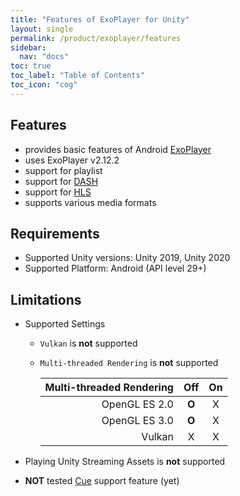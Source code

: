 ```yaml
---
title: "Features of ExoPlayer for Unity"
layout: single
permalink: /product/exoplayer/features
sidebar:
  nav: "docs"
toc: true
toc_label: "Table of Contents"
toc_icon: "cog"
---
```


## Features

- provides basic features of Android [ExoPlayer](https://exoplayer.dev/)
- uses ExoPlayer v2.12.2
- support for playlist
- support for [DASH](https://exoplayer.dev/dash.html)
- support for [HLS](https://exoplayer.dev/hls.html)
- supports various media formats



## Requirements
- Supported Unity versions: Unity 2019, Unity 2020
- Supported Platform: Android (API level 29+)


## Limitations

- Supported Settings
  - `Vulkan` is **not** supported
  - `Multi-threaded Rendering` is **not** supported

      | Multi-threaded Rendering | Off | On |
      |--:|:--:|:--:|
      | OpenGL ES 2.0 | **O** | X |
      | OpenGL ES 3.0 | **O** | X |
      | Vulkan | X | X |

- Playing Unity Streaming Assets is **not** supported

- **NOT** tested [Cue](https://exoplayer.dev/doc/reference/com/google/android/exoplayer2/text/Cue.html) support feature (yet)


